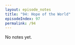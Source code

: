 ```yaml
---
layout: episode_notes
title: "94: Hope of the World"
episodeIndex: 97
permalink: /94
---
```

No notes yet.
